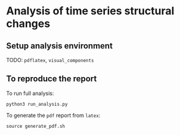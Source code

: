 # Analysis of time series structural changes

## Setup analysis environment

TODO: `pdflatex`, `visual_components`

## To reproduce the report

To run full analysis:

```
python3 run_analysis.py
```

To generate the `pdf` report from `latex`:

```
source generate_pdf.sh
```
